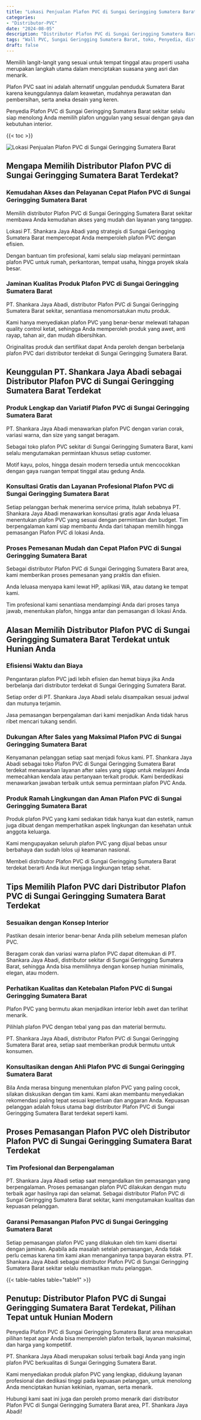 ```yaml
---
title: "Lokasi Penjualan Plafon PVC di Sungai Geringging Sumatera Barat"
categories: 
- "Distributor-PVC"
date: "2024-08-05"
description: "Distributor Plafon PVC di Sungai Geringging Sumatera Barat bagi hunian, kantor, serta toko. Material unggulan, beragam motif, warna menarik, beserta jasa penempatan oleh tim berpengalaman dan kepastian resmi!|Servis penjualan Plafon PVC di Sungai Geringging Sumatera Barat untuk kebutuhan hunian, perkantoran, maupun gerai, beserta panel terbaik dan instalasi oleh tim profesional serta garansi resmi.|Solusi Plafon PVC di Sungai Geringging Sumatera Barat yang terpercaya untuk hunian, office, serta gerai, bersama panel unggulan dan pemasangan ditangani oleh teknisi profesional serta kepastian resmi.|Penjualan Plafon PVC di Sungai Geringging Sumatera Barat bagi tempat tinggal, office, dan toko, dengan material unggulan dan penempatan dikerjakan oleh teknisi ahli, disertai beserta jaminan resmi.}"
tags: "Wall PVC, Sungai Geringging Sumatera Barat, toko, Penyedia, distributor"
draft: false
---
```


Memilih langit-langit yang sesuai untuk tempat tinggal atau properti usaha merupakan langkah utama dalam menciptakan suasana yang asri dan menarik.

Plafon PVC saat ini adalah alternatif unggulan penduduk Sumatera Barat karena keunggulannya dalam keawetan, mudahnya perawatan dan pembersihan, serta aneka desain yang keren.

Penyedia Plafon PVC di Sungai Geringging Sumatera Barat sekitar selalu siap menolong Anda memilih plafon unggulan yang sesuai dengan gaya dan kebutuhan interior.

{{< toc >}}

![Lokasi Penjualan Plafon PVC di Sungai Geringging Sumatera Barat](/images/Distributor-PVC/Lokasi-Penjualan-Plafon-PVC-di-Sungai-Geringging-Sumatera-Barat.png)


## Mengapa Memilih Distributor Plafon PVC di Sungai Geringging Sumatera Barat Terdekat?

### Kemudahan Akses dan Pelayanan Cepat Plafon PVC di Sungai Geringging Sumatera Barat

Memilih distributor Plafon PVC di Sungai Geringging Sumatera Barat sekitar membawa Anda kemudahan akses yang mudah dan layanan yang tanggap.

Lokasi PT. Shankara Jaya Abadi yang strategis di Sungai Geringging Sumatera Barat mempercepat Anda memperoleh plafon PVC dengan efisien.

Dengan bantuan tim profesional, kami selalu siap melayani permintaan plafon PVC untuk rumah, perkantoran, tempat usaha, hingga proyek skala besar.

### Jaminan Kualitas Produk Plafon PVC di Sungai Geringging Sumatera Barat

PT. Shankara Jaya Abadi, distributor Plafon PVC di Sungai Geringging Sumatera Barat sekitar, senantiasa menomorsatukan mutu produk.

Kami hanya menyediakan plafon PVC yang benar-benar melewati tahapan quality control ketat, sehingga Anda memperoleh produk yang awet, anti rayap, tahan air, dan mudah dibersihkan.

Originalitas produk dan sertifikat dapat Anda peroleh dengan berbelanja plafon PVC dari distributor terdekat di Sungai Geringging Sumatera Barat.

## Keunggulan PT. Shankara Jaya Abadi sebagai Distributor Plafon PVC di Sungai Geringging Sumatera Barat Terdekat

### Produk Lengkap dan Variatif Plafon PVC di Sungai Geringging Sumatera Barat

PT. Shankara Jaya Abadi menawarkan plafon PVC dengan varian corak, variasi warna, dan size yang sangat beragam.

Sebagai toko plafon PVC sekitar di Sungai Geringging Sumatera Barat, kami selalu mengutamakan permintaan khusus setiap customer.

Motif kayu, polos, hingga desain modern tersedia untuk mencocokkan dengan gaya ruangan tempat tinggal atau gedung Anda.

### Konsultasi Gratis dan Layanan Profesional Plafon PVC di Sungai Geringging Sumatera Barat

Setiap pelanggan berhak menerima service prima, itulah sebabnya PT. Shankara Jaya Abadi menawarkan konsultasi gratis agar Anda leluasa menentukan plafon PVC yang sesuai dengan permintaan dan budget. Tim berpengalaman kami siap membantu Anda dari tahapan memilih hingga pemasangan Plafon PVC di lokasi Anda.

### Proses Pemesanan Mudah dan Cepat Plafon PVC di Sungai Geringging Sumatera Barat

Sebagai distributor Plafon PVC di Sungai Geringging Sumatera Barat area, kami memberikan proses pemesanan yang praktis dan efisien.

Anda leluasa menyapa kami lewat HP, aplikasi WA, atau datang ke tempat kami.

Tim profesional kami senantiasa mendampingi Anda dari proses tanya jawab, menentukan plafon, hingga antar dan pemasangan di lokasi Anda.

## Alasan Memilih Distributor Plafon PVC di Sungai Geringging Sumatera Barat Terdekat untuk Hunian Anda

### Efisiensi Waktu dan Biaya

Pengantaran plafon PVC jadi lebih efisien dan hemat biaya jika Anda berbelanja dari distributor terdekat di Sungai Geringging Sumatera Barat.

Setiap order di PT. Shankara Jaya Abadi selalu disampaikan sesuai jadwal dan mutunya terjamin.

Jasa pemasangan berpengalaman dari kami menjadikan Anda tidak harus ribet mencari tukang sendiri.

### Dukungan After Sales yang Maksimal Plafon PVC di Sungai Geringging Sumatera Barat

Kenyamanan pelanggan setiap saat menjadi fokus kami. PT. Shankara Jaya Abadi sebagai toko Plafon PVC di Sungai Geringging Sumatera Barat terdekat menawarkan layanan after sales yang sigap untuk melayani Anda memecahkan kendala atau pertanyaan terkait produk. Kami berdedikasi menawarkan jawaban terbaik untuk semua permintaan plafon PVC Anda.

### Produk Ramah Lingkungan dan Aman Plafon PVC di Sungai Geringging Sumatera Barat

Produk plafon PVC yang kami sediakan tidak hanya kuat dan estetik, namun juga dibuat dengan memperhatikan aspek lingkungan dan kesehatan untuk anggota keluarga.

Kami mengupayakan seluruh plafon PVC yang dijual bebas unsur berbahaya dan sudah lolos uji keamanan nasional.

Membeli distributor Plafon PVC di Sungai Geringging Sumatera Barat terdekat berarti Anda ikut menjaga lingkungan tetap sehat.

## Tips Memilih Plafon PVC dari Distributor Plafon PVC di Sungai Geringging Sumatera Barat Terdekat

### Sesuaikan dengan Konsep Interior

Pastikan desain interior benar-benar Anda pilih sebelum memesan plafon PVC.

Beragam corak dan variasi warna plafon PVC dapat ditemukan di PT. Shankara Jaya Abadi, distributor sekitar di Sungai Geringging Sumatera Barat, sehingga Anda bisa memilihnya dengan konsep hunian minimalis, elegan, atau modern.

### Perhatikan Kualitas dan Ketebalan Plafon PVC di Sungai Geringging Sumatera Barat

Plafon PVC yang bermutu akan menjadikan interior lebih awet dan terlihat menarik.

Pilihlah plafon PVC dengan tebal yang pas dan material bermutu.

PT. Shankara Jaya Abadi, distributor Plafon PVC di Sungai Geringging Sumatera Barat area, setiap saat memberikan produk bermutu untuk konsumen.

### Konsultasikan dengan Ahli Plafon PVC di Sungai Geringging Sumatera Barat

Bila Anda merasa bingung menentukan plafon PVC yang paling cocok, silakan diskusikan dengan tim kami. Kami akan membantu menyediakan rekomendasi paling tepat sesuai keperluan dan anggaran Anda. Kepuasan pelanggan adalah fokus utama bagi distributor Plafon PVC di Sungai Geringging Sumatera Barat terdekat seperti kami.

## Proses Pemasangan Plafon PVC oleh Distributor Plafon PVC di Sungai Geringging Sumatera Barat Terdekat

### Tim Profesional dan Berpengalaman

PT. Shankara Jaya Abadi setiap saat mengandalkan tim pemasangan yang berpengalaman. Proses pemasangan plafon PVC dilakukan dengan mutu terbaik agar hasilnya rapi dan selamat. Sebagai distributor Plafon PVC di Sungai Geringging Sumatera Barat sekitar, kami mengutamakan kualitas dan kepuasan pelanggan.

### Garansi Pemasangan Plafon PVC di Sungai Geringging Sumatera Barat

Setiap pemasangan plafon PVC yang dilakukan oleh tim kami disertai dengan jaminan. Apabila ada masalah setelah pemasangan, Anda tidak perlu cemas karena tim kami akan menanganinya tanpa bayaran ekstra. PT. Shankara Jaya Abadi sebagai distributor Plafon PVC di Sungai Geringging Sumatera Barat sekitar selalu memastikan mutu pelanggan.

{{< table-tables table="table1" >}}

## Penutup: Distributor Plafon PVC di Sungai Geringging Sumatera Barat Terdekat, Pilihan Tepat untuk Hunian Modern

Penyedia Plafon PVC di Sungai Geringging Sumatera Barat area merupakan pilihan tepat agar Anda bisa memperoleh plafon terbaik, layanan maksimal, dan harga yang kompetitif.

PT. Shankara Jaya Abadi merupakan solusi terbaik bagi Anda yang ingin plafon PVC berkualitas di Sungai Geringging Sumatera Barat.

Kami menyediakan produk plafon PVC yang lengkap, didukung layanan profesional dan dedikasi tinggi pada kepuasan pelanggan, untuk menolong Anda menciptakan hunian kekinian, nyaman, serta menarik.

Hubungi kami saat ini juga dan peroleh promo menarik dari distributor Plafon PVC di Sungai Geringging Sumatera Barat area, PT. Shankara Jaya Abadi!
